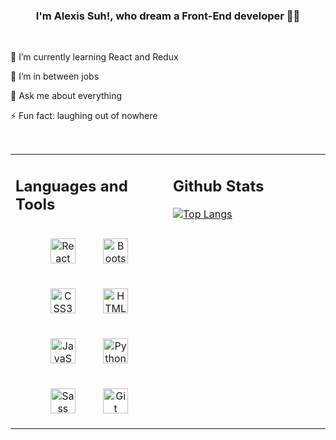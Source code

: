 



### <div align="center">I'm Alexis Suh!, who dream a Front-End developer 👨‍💻</div>  
 
<br/>  


🌱 I’m currently learning React and Redux  
  

🔭 I’m in between jobs  


💬 Ask me about everything


⚡ Fun fact: laughing out of nowhere
  

<br/>  



<table><tr><td valign="top" width="50%">
 
## Languages and Tools  
<div align="center">  
<img style="margin: 20px" src="https://profilinator.rishav.dev/skills-assets/react-original-wordmark.svg" alt="React" height="40" />  
<img style="margin: 20px" src="https://profilinator.rishav.dev/skills-assets/bootstrap-plain.svg" alt="Bootstrap" height="40" />  
<img style="margin: 20px" src="https://profilinator.rishav.dev/skills-assets/css3-original-wordmark.svg" alt="CSS3" height="40" />  
<img style="margin: 20px" src="https://profilinator.rishav.dev/skills-assets/html5-original-wordmark.svg" alt="HTML5" height="40" />  
<img style="margin: 20px" src="https://profilinator.rishav.dev/skills-assets/javascript-original.svg" alt="JavaScript" height="40" />  
<img style="margin: 20px" src="https://profilinator.rishav.dev/skills-assets/python-original.svg" alt="Python" height="40" />  
<img style="margin: 20px" src="https://profilinator.rishav.dev/skills-assets/sass-original.svg" alt="Sass" height="40" />  
<img style="margin: 20px" src="https://profilinator.rishav.dev/skills-assets/git-scm-icon.svg" alt="Git" height="40" />  
</div>  

</td><td valign="top" width="50%">
 
## Github Stats 
 
[![Top Langs](https://github-readme-stats.vercel.app/api/top-langs/?username=alexis1226)](https://github.com/alexis1226/github-readme-stats)


</td></tr></table>  

<br/>  

  

<br/>  


<br />

